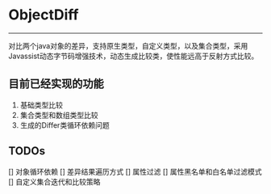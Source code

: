 # ObjectDiff

---
对比两个java对象的差异，支持原生类型，自定义类型，以及集合类型，采用Javassist动态字节码增强技术，动态生成比较类，使性能远高于反射方式比较。


## 目前已经实现的功能
1. 基础类型比较
2. 集合类型和数组类型比较
3. 生成的Differ类循环依赖问题

## TODOs
[] 对象循环依赖
[] 差异结果遍历方式
[] 属性过滤
[] 属性黑名单和白名单过滤模式
[] 自定义集合迭代和比较策略
